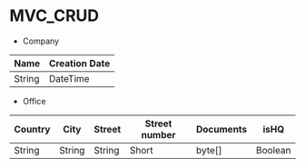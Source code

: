 # MVC_CRUD

* Company

| Name | Creation Date  |
|------|----------------|
| String | DateTime |

* Office

| Country | City | Street | Street number | Documents | isHQ |
| ------- | ---- | ------ | ------------- | --------- | ---- |
| String | String | String | Short | byte[] | Boolean | 

